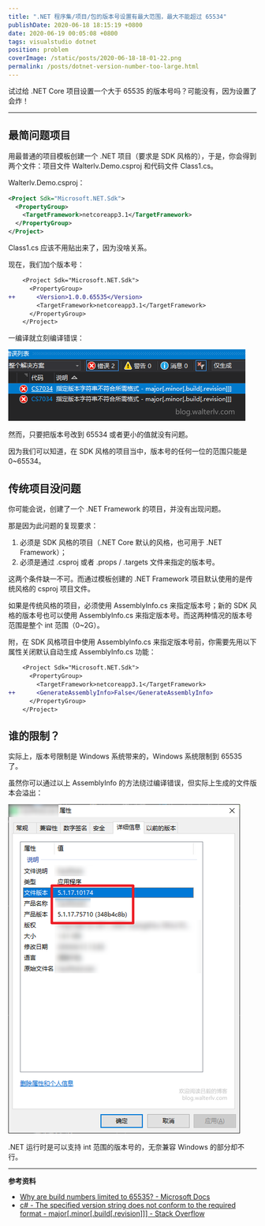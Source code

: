 ```yaml
---
title: ".NET 程序集/项目/包的版本号设置有最大范围，最大不能超过 65534"
publishDate: 2020-06-18 18:15:19 +0800
date: 2020-06-19 00:05:08 +0800
tags: visualstudio dotnet
position: problem
coverImage: /static/posts/2020-06-18-18-01-22.png
permalink: /posts/dotnet-version-number-too-large.html
---
```


试过给 .NET Core 项目设置一个大于 65535 的版本号吗？可能没有，因为设置了会炸！

---

<div id="toc"></div>

## 最简问题项目

用最普通的项目模板创建一个 .NET 项目（要求是 SDK 风格的），于是，你会得到两个文件：项目文件 Walterlv.Demo.csproj 和代码文件 Class1.cs。

Walterlv.Demo.csproj：

```xml
<Project Sdk="Microsoft.NET.Sdk">
  <PropertyGroup>
    <TargetFramework>netcoreapp3.1</TargetFramework>
  </PropertyGroup>
</Project>
```

Class1.cs 应该不用贴出来了，因为没啥关系。

现在，我们加个版本号：

```diff
    <Project Sdk="Microsoft.NET.Sdk">
      <PropertyGroup>
++      <Version>1.0.0.65535</Version>
        <TargetFramework>netcoreapp3.1</TargetFramework>
      </PropertyGroup>
    </Project>
```

一编译就立刻编译错误：

![编译错误](/static/posts/2020-06-18-18-01-22.png)

然而，只要把版本号改到 65534 或者更小的值就没有问题。

因为我们可以知道，在 SDK 风格的项目当中，版本号的任何一位的范围只能是 0~65534。

## 传统项目没问题

你可能会说，创建了一个 .NET Framework 的项目，并没有出现问题。

那是因为此问题的复现要求：

1. 必须是 SDK 风格的项目（.NET Core 默认的风格，也可用于 .NET Framework）；
2. 必须是通过 .csproj 或者 .props / .targets 文件来指定的版本号。

这两个条件缺一不可。而通过模板创建的 .NET Framework 项目默认使用的是传统风格的 csproj 项目文件。

如果是传统风格的项目，必须使用 AssemblyInfo.cs 来指定版本号；新的 SDK 风格的版本号也可以使用 AssemblyInfo.cs 来指定版本号。而这两种情况的版本号范围是整个 int 范围（0~2G）。

附，在 SDK 风格项目中使用 AssemblyInfo.cs 来指定版本号前，你需要先用以下属性关闭默认自动生成 AssemblyInfo.cs 功能：

```diff
    <Project Sdk="Microsoft.NET.Sdk">
      <PropertyGroup>
        <TargetFramework>netcoreapp3.1</TargetFramework>
++      <GenerateAssemblyInfo>False</GenerateAssemblyInfo>
      </PropertyGroup>
    </Project>
```

## 谁的限制？

实际上，版本号限制是 Windows 系统带来的，Windows 系统限制到 65535 了。

虽然你可以通过以上 AssemblyInfo 的方法绕过编译错误，但实际上生成的文件版本会溢出：

![溢出的版本号](/static/posts/2020-06-19-00-04-19.png)

.NET 运行时是可以支持 int 范围的版本号的，无奈兼容 Windows 的部分却不行。

---

**参考资料**

- [Why are build numbers limited to 65535? - Microsoft Docs](https://docs.microsoft.com/zh-cn/archive/blogs/msbuild/why-are-build-numbers-limited-to-65535)
- [c# - The specified version string does not conform to the required format - major[.minor[.build[.revision]]] - Stack Overflow](https://stackoverflow.com/a/37941296/6233938)


